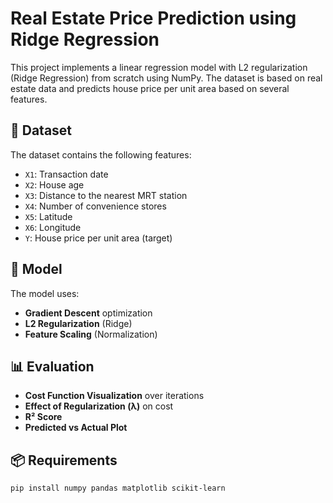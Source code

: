# Real Estate Price Prediction using Ridge Regression

This project implements a linear regression model with L2 regularization (Ridge Regression) from scratch using NumPy. The dataset is based on real estate data and predicts house price per unit area based on several features.

## 📁 Dataset

The dataset contains the following features:

- `X1`: Transaction date  
- `X2`: House age  
- `X3`: Distance to the nearest MRT station  
- `X4`: Number of convenience stores  
- `X5`: Latitude  
- `X6`: Longitude  
- `Y`: House price per unit area (target)

## 🧠 Model

The model uses:

- **Gradient Descent** optimization  
- **L2 Regularization** (Ridge)
- **Feature Scaling** (Normalization)

## 📊 Evaluation

- **Cost Function Visualization** over iterations
- **Effect of Regularization (λ)** on cost
- **R² Score**
- **Predicted vs Actual Plot**

## 📦 Requirements

```bash
pip install numpy pandas matplotlib scikit-learn

